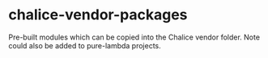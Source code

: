 # chalice-vendor-packages
Pre-built modules which can be copied into the Chalice vendor folder.  Note could also be added to pure-lambda projects.
